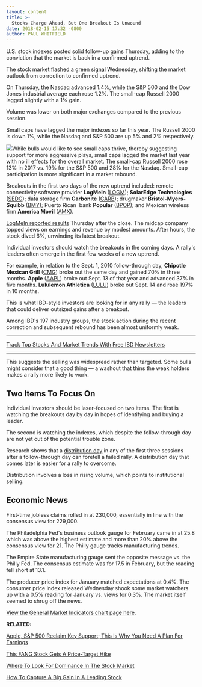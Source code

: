 ```yaml
---
layout: content
title: >-
  Stocks Charge Ahead, But One Breakout Is Unwound
date: 2018-02-15 17:32 -0800
author: PAUL WHITFIELD
---
```






U.S. stock indexes posted solid follow-up gains Thursday, adding to the conviction that the market is back in a confirmed uptrend.




 The stock market [flashed a green signal](http://www.investors.com/ibd-university/market-timing/market-bottoms/) Wednesday, shifting the market outlook from correction to confirmed uptrend.


On Thursday, the Nasdaq advanced 1.4%, while the S&P 500 and the Dow Jones industrial average each rose 1.2%. The small-cap Russell 2000 lagged slightly with a 1% gain.


Volume was lower on both major exchanges compared to the previous session.


Small caps have lagged the major indexes so far this year. The Russell 2000 is down 1%, while the Nasdaq and S&P 500 are up 5% and 2% respectively.


![](https://www.investors.com/wp-content/uploads/2018/02/MP02151818-266x300.png)While bulls would like to see small caps thrive, thereby suggesting support for more aggressive plays, small caps lagged the market last year with no ill effects for the overall market. The small-cap Russell 2000 rose 13% in 2017 vs. 19% for the S&P 500 and 28% for the Nasdaq. Small-cap participation is more significant in a market rebound.


Breakouts in the first two days of the new uptrend included: remote connectivity software provider **LogMeIn** ([LOGM](https://research.investors.com/quote.aspx?symbol=LOGM)); **SolarEdge Technologies** ([SEDG](https://research.investors.com/quote.aspx?symbol=SEDG)); data storage firm **Carbonite** ([CARB](https://research.investors.com/quote.aspx?symbol=CARB)); drugmaker **Bristol-Myers-Squibb** ([BMY](https://research.investors.com/quote.aspx?symbol=BMY)); Puerto Rican  bank **Popular** ([BPOP](https://research.investors.com/quote.aspx?symbol=BPOP)); and Mexican wireless firm **America Movil** ([AMX](https://research.investors.com/quote.aspx?symbol=AMX)).


[LogMeIn reported results](https://www.investors.com/news/technology/logmein-earnings-guidance-tops-views-but-revenue-outlook-light/) Thursday after the close. The midcap company topped views on earnings and revenue by modest amounts. After hours, the stock dived 6%, unwinding its latest breakout.


Individual investors should watch the breakouts in the coming days. A rally's leaders often emerge in the first few weeks of a new uptrend.


For example, in relation to the Sept. 1, 2010 follow-through day, **Chipotle Mexican Grill** ([CMG](https://research.investors.com/quote.aspx?symbol=CMG)) broke out the same day and gained 70% in three months. **Apple** ([AAPL](https://research.investors.com/quote.aspx?symbol=AAPL)) broke out Sept. 13 of that year and advanced 37% in five months. **Lululemon Athletica** ([LULU](https://research.investors.com/quote.aspx?symbol=LULU)) broke out Sept. 14 and rose 197% in 10 months.


This is what IBD-style investors are looking for in any rally — the leaders that could deliver outsized gains after a breakout.


Among IBD's 197 industry groups, the stock action during the recent correction and subsequent rebound has been almost uniformly weak.




---


[Track Top Stocks And Market Trends With Free IBD Newsletters](https://shop.investors.com/offer/splashresponsive.aspx?id=ibd-newsletters&src=A00332A&intcode=NewsletterSignup_Editorial_Track)


---


This suggests the selling was widespread rather than targeted. Some bulls might consider that a good thing — a washout that thins the weak holders makes a rally more likely to work.


Two Items To Focus On
---------------------


Individual investors should be laser-focused on two items. The first is watching the breakouts day by day in hopes of identifying and buying a leader.


The second is watching the indexes, which despite the follow-through day are not yet out of the potential trouble zone.


Research shows that a [distribution day](http://www.investors.com/ibd-university/market-timing/market-tops/) in any of the first three sessions after a follow-through day can foretell a failed rally. A distribution day that comes later is easier for a rally to overcome.


Distribution involves a loss in rising volume, which points to institutional selling.


Economic News
-------------


First-time jobless claims rolled in at 230,000, essentially in line with the consensus view for 229,000.


The Philadelphia Fed's business outlook gauge for February came in at 25.8 which was above the highest estimate and more than 20% above the consensus view for 21. The Philly gauge tracks manufacturing trends.


The Empire State manufacturing gauge sent the opposite message vs. the Philly Fed. The consensus estimate was for 17.5 in February, but the reading fell short at 13.1.


The producer price index for January matched expectations at 0.4%. The consumer price index released Wednesday shook some market watchers up with a 0.5% reading for January vs. views for 0.3%. The market itself seemed to shrug off the news.


[View the General Market Indicators chart page here](https://www.investors.com/wp-content/uploads/2018/02/IBD1502152716GMI.pdf).


**RELATED:**


[Apple, S&P 500 Reclaim Key Support; This Is Why You Need A Plan For Earnings](https://www.investors.com/market-trend/stock-market-today/apple-dow-jones-s-arista-networks-logmein-dive-on-outlooks/)


[This FANG Stock Gets A Price-Target Hike](https://www.investors.com/news/technology/click/netflix-stock-gets-price-target-hike-on-widening-competitive-moat/)


[Where To Look For Dominance In The Stock Market](https://www.investors.com/stock-lists/sector-leaders/where-to-look-for-dominance-in-the-stock-market/)


[How To Capture A Big Gain In A Leading Stock](https://www.investors.com/how-to-invest/investors-corner/how-to-capture-a-big-gain-in-leading-stocks-possess-these-4-keys/)




